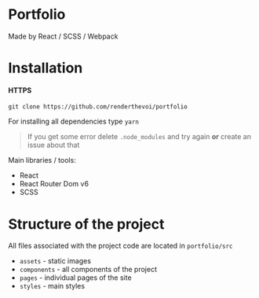 # Portfolio
Made by React / SCSS / Webpack

# Installation

#### HTTPS
```
git clone https://github.com/renderthevoi/portfolio
```
For installing all dependencies type `yarn`
> If you get some error delete `.node_modules` and try again **or** create an issue about that


Main libraries / tools:
+ React
+ React Router Dom v6
+ SCSS

# Structure of the project
All files associated with the project code are located in `portfolio/src`
+ `assets` - static images
+ `components` - all components of the project
+ `pages` - individual pages of the site
+ `styles` - main styles
